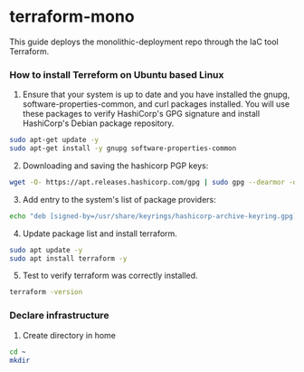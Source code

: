 # terraform-mono
This guide deploys the monolithic-deployment repo through the IaC tool Terraform.

### How to install Terreform on Ubuntu based Linux
1. Ensure that your system is up to date and you have installed the gnupg, software-properties-common, and curl packages installed. You will use these packages to verify HashiCorp's GPG signature and install HashiCorp's Debian package repository.
```bash
sudo apt-get update -y
sudo apt-get install -y gnupg software-properties-common
```
2. Downloading and saving the hashicorp PGP keys:
```bash
wget -O- https://apt.releases.hashicorp.com/gpg | sudo gpg --dearmor -o /usr/share/keyrings/hashicorp-archive-keyring.gpg
```
3. Add entry to the system's list of package providers:
```bash
echo "deb [signed-by=/usr/share/keyrings/hashicorp-archive-keyring.gpg] https://apt.releases.hashicorp.com $(lsb_release -cs) main" | sudo tee /etc/apt/sources.list.d/hashicorp.list
```
4. Update package list and install terraform.
```bash
sudo apt update -y
sudo apt install terraform -y
```
5. Test to verify terraform was correctly installed.
```bash
terraform -version
```

### Declare infrastructure
1. Create directory in home
```bash
cd ~
mkdir 
```
